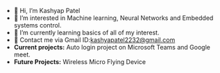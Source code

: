- 👋 Hi, I’m Kashyap Patel
- 👀 I’m interested in Machine learning, Neural Networks and Embedded systems control.
- 🌱 I’m currently learning basics of all of my interest.
- 💞️ Contact me via Gmail ID:kashyapatel2232@gmail.com
- **Current projects:** Auto login project on Microsoft Teams and Google meet.
- **Future Projects:** Wireless Micro Flying Device


<!---
KashyapPatel2232/KashyapPatel2232 is a ✨ special ✨ repository because its `README.md` (this file) appears on your GitHub profile.
You can click the Preview link to take a look at your changes.
--->

